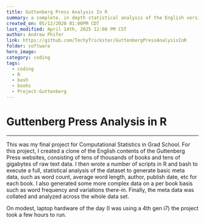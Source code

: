 ```yaml
---
title: Guttenberg Press Analysis In R
summary: a complete, in depth statistical analysis of the English version of the Guttenberg Press
created_on: 05/12/2020 01:00PM CDT
last_modified: April 14th, 2025 12:00 PM CST
author: Andrew Phifer
link: https://github.com/TechyTrickster/GuttenbergPressAnalysisInR
folder: software
hero_image: 
category: coding
tags:
  - coding
  - R
  - bash
  - books
  - Project-Guttenberg
---
```


# Guttenberg Press Analysis in R
---

This was my final project for Computational Statistics in Grad School.  For this project, I created a clone of the English contents of the Guttenberg Press websites, consisting of tens of thousands of books and tens of gigabytes of raw text data.  I then wrote a number of scripts in R and bash to execute a full, statistical analysis of the dataset to generate basic meta data, such as word count, average word length, author, publish date, etc for each book.  I also generated some more complex data on a per book basis such as word frequency and variations there-in.  Finally, the meta data was collated and analyzed across the whole data set.

On modest, laptop hardware of the day (I was using a 4th gen i7) the project took a few hours to run.